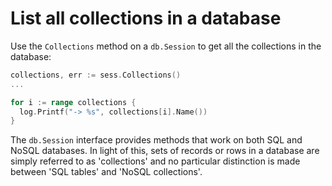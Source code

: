 # List all collections in a database

Use the `Collections` method on a `db.Session` to get all the collections in
the database:

```go
collections, err := sess.Collections()
...

for i := range collections {
  log.Printf("-> %s", collections[i].Name())
}
```

The `db.Session` interface provides methods that work on both SQL and NoSQL
databases. In light of this, sets of records or rows in a database are simply
referred to as 'collections' and no particular distinction is made between 'SQL
tables' and 'NoSQL collections'.


[2]: https://godoc.org/github.com/upper/db#Session
